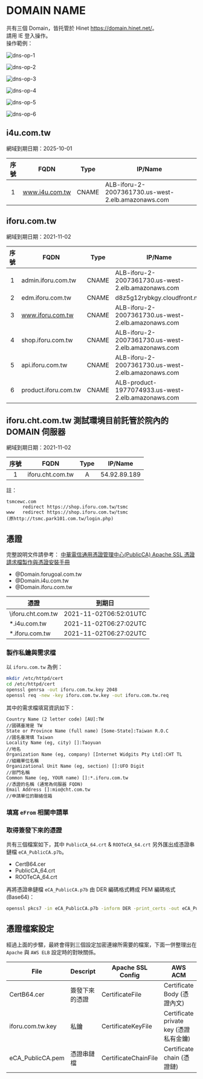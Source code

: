 # DOMAIN NAME

共有三個 Domain，皆托管於 Hinet <https://domain.hinet.net/>。  
請用 IE 登入操作。  
操作範例：

![dns-op-1](./dns-op/1.png "dns-op-1")

![dns-op-2](./dns-op/2.png "dns-op-2")

![dns-op-3](./dns-op/3.png "dns-op-3")

![dns-op-4](./dns-op/4.png "dns-op-4")

![dns-op-5](./dns-op/5.png "dns-op-5")

![dns-op-6](./dns-op/6.png "dns-op-6")

## i4u.com.tw

網域到期日期：2025-10-01

| 序號 | FQDN             | Type  | IP/Name                                            |
| :--: | ---------------- | :---: | -------------------------------------------------- |
|  1   | www.i4u.com.tw   | CNAME | ALB-iforu-2-2007361730.us-west-2.elb.amazonaws.com |


## iforu.com.tw

網域到期日期：2021-11-02

| 序號 | FQDN                 | Type  | IP/Name                                            |
| :--: | -------------------- | ----- | -------------------------------------------------- |
|  1   | admin.iforu.com.tw   | CNAME | ALB-iforu-2-2007361730.us-west-2.elb.amazonaws.com |
|  2   | edm.iforu.com.tw     | CNAME | d8z5g12rybkgy.cloudfront.net                       |
|  3   | www.iforu.com.tw     | CNAME | ALB-iforu-2-2007361730.us-west-2.elb.amazonaws.com |
|  4   | shop.iforu.com.tw    | CNAME | ALB-iforu-2-2007361730.us-west-2.elb.amazonaws.com |
|  5   | api.iforu.com.tw     | CNAME | ALB-iforu-2-2007361730.us-west-2.elb.amazonaws.com |
|  6   | product.iforu.com.tw | CNAME | ALB-product-1977074933.us-west-2.elb.amazonaws.com |

## iforu.cht.com.tw 測試環境目前託管於院內的 DOMAIN 伺服器

網域到期日期：2021-11-02

| 序號 | FQDN                    | Type  | IP/Name      |
| :--: | ----------------------- | :---: | -------------|
|  1   | iforu.cht.com.tw        |   A   | 54.92.89.189 |


註：

```
tsmcewc.com
      redirect https://shop.iforu.com.tw/tsmc
www   redirect https://shop.iforu.com.tw/tsmc
(原http://tsmc.park101.com.tw/login.php)
```

## 憑證

完整說明文件請參考：
[中華電信通用憑證管理中心(PublicCA) Apache SSL 憑證請求檔製作與憑證安裝手冊](./Apache-CSR-and-INSTALL.pdf)

- @Domain.forugoal.com.tw
- @Domain.i4u.com.tw
- @Domain.iforu.com.tw

| 憑證                      | 到期日                 |
| ------------------------- | ---------------------- |
| \iforu.cht.com.tw         | 2021-11-02T06:52:01UTC |
| \*.i4u.com.tw             | 2021-11-02T06:27:02UTC |
| \*.iforu.com.tw           | 2021-11-02T06:27:02UTC |

### 製作私鑰與需求檔

以 `iforu.com.tw` 為例：

```sh
mkdir /etc/httpd/cert
cd /etc/httpd/cert
openssl genrsa -out iforu.com.tw.key 2048
openssl req -new -key iforu.com.tw.key -out iforu.com.tw.req
```

其中的需求檔填寫資訊如下：

```
Country Name (2 letter code) [AU]:TW                                 //國碼臺灣是 TW
State or Province Name (full name) [Some-State]:Taiwan R.O.C         //國名臺灣填 Taiwan
Locality Name (eg, city) []:Taoyuan                                  //地名
Organization Name (eg, company) [Internet Widgits Pty Ltd]:CHT TL    //組織單位名稱
Organizational Unit Name (eg, section) []:UFO Digit                  //部門名稱
Common Name (eg, YOUR name) []:*.iforu.com.tw                        //憑證的名稱 (通常為伺服器 FQDN)
Email Address []:mio@cht.com.tw                                      //申請單位的聯絡信箱
```

### 填寫 `eFrom` 相關申請單

### 取得簽發下來的憑證

共有三個檔案如下，其中 `PublicCA_64.crt` & `ROOTeCA_64.crt` 另外匯出成憑證串鏈檔 `eCA_PublicCA.p7b`。

- CertB64.cer
- PublicCA_64.crt
- ROOTeCA_64.crt

再將憑證串鏈檔 `eCA_PublicCA.p7b` 由 DER 編碼格式轉成 PEM 編碼格式(Base64)：

```sh
openssl pkcs7 -in eCA_PublicCA.p7b -inform DER -print_certs -out eCA_PublicCA.pem
```

## 憑證檔案設定

經過上面的步驟，最終會得到三個設定加密連線所需要的檔案，下面一併整理出在 `Apache` 與 `AWS ELB` 設定時的對映關係。

| File             | Descript       | Apache SSL Config    | AWS ACM                                |
| ---------------- | -------------- | -------------------- | -------------------------------------- |
| CertB64.cer      | 簽發下來的憑證 | CertificateFile      | Certificate Body (憑證內文)            |
| iforu.com.tw.key | 私鑰           | CertificateKeyFile   | Certificate private key (憑證私有金鑰) |
| eCA_PublicCA.pem | 憑證串鏈檔     | CertificateChainFile | Certificate chain (憑證鏈)             |
